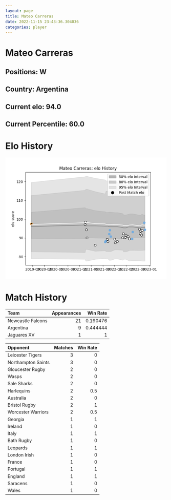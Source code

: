 ```yaml
---  
layout: page  
title: Mateo Carreras  
date: 2022-11-15 23:43:36.304036  
categories: player  
---
```

# Mateo Carreras

## Positions: W

## Country: Argentina

## Current elo: 94.0

## Current Percentile: 60.0

# Elo History


![elo history](history_MateoCarreras.png)
# Match History


| Team              |   Appearances |   Win Rate |
|:------------------|--------------:|-----------:|
| Newcastle Falcons |            21 |   0.190476 |
| Argentina         |             9 |   0.444444 |
| Jaguares XV       |             1 |   1        |

| Opponent           |   Matches |   Win Rate |
|:-------------------|----------:|-----------:|
| Leicester Tigers   |         3 |        0   |
| Northampton Saints |         3 |        0   |
| Gloucester Rugby   |         2 |        0   |
| Wasps              |         2 |        0   |
| Sale Sharks        |         2 |        0   |
| Harlequins         |         2 |        0.5 |
| Australia          |         2 |        0   |
| Bristol Rugby      |         2 |        1   |
| Worcester Warriors |         2 |        0.5 |
| Georgia            |         1 |        1   |
| Ireland            |         1 |        0   |
| Italy              |         1 |        1   |
| Bath Rugby         |         1 |        0   |
| Leopards           |         1 |        1   |
| London Irish       |         1 |        0   |
| France             |         1 |        0   |
| Portugal           |         1 |        1   |
| England            |         1 |        1   |
| Saracens           |         1 |        0   |
| Wales              |         1 |        0   |